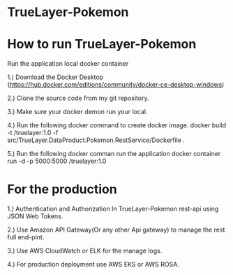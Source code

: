 # TrueLayer-Pokemon

# How to run TrueLayer-Pokemon

Run the application local docker container 

1.) Download the Docker Desktop (https://hub.docker.com/editions/community/docker-ce-desktop-windows)

2.) Clone the source code from my git repository.

3.) Make sure your docker demon run your local.

4.) Run the following docker command to create docker image.
      docker build -t <dockerhub-account>/truelayer:1.0 -f src/TrueLayer.DataProduct.Pokemon.RestService/Dockerfile .
      
5.) Run the following docker comman run the application
      docker container run -d  -p 5000:5000 <dockerhub-account>/truelayer:1.0
      
 # For the production 
 1.) Authentication and Authorization In TrueLayer-Pokemon rest-api using  JSON Web Tokens.
 
 2.) Use Amazon API Gateway(Or any other Api gateway) to manage the rest full end-pint. 
 
 3.) Use AWS CloudWatch or ELK for the manage logs.
 
 4.) For production deployment use AWS EKS or AWS ROSA. 
 
 
 

